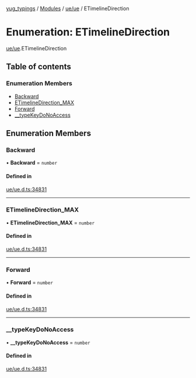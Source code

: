 [yug_typings](../README.md) / [Modules](../modules.md) / [ue/ue](../modules/ue_ue.md) / ETimelineDirection

# Enumeration: ETimelineDirection

[ue/ue](../modules/ue_ue.md).ETimelineDirection

## Table of contents

### Enumeration Members

- [Backward](ue_ue.ETimelineDirection.md#backward)
- [ETimelineDirection\_MAX](ue_ue.ETimelineDirection.md#etimelinedirection_max)
- [Forward](ue_ue.ETimelineDirection.md#forward)
- [\_\_typeKeyDoNoAccess](ue_ue.ETimelineDirection.md#__typekeydonoaccess)

## Enumeration Members

### Backward

• **Backward** = `number`

#### Defined in

[ue/ue.d.ts:34831](https://github.com/YugMetaverse/yug_typings/blob/b7d9b19/ue/ue.d.ts#L34831)

___

### ETimelineDirection\_MAX

• **ETimelineDirection\_MAX** = `number`

#### Defined in

[ue/ue.d.ts:34831](https://github.com/YugMetaverse/yug_typings/blob/b7d9b19/ue/ue.d.ts#L34831)

___

### Forward

• **Forward** = `number`

#### Defined in

[ue/ue.d.ts:34831](https://github.com/YugMetaverse/yug_typings/blob/b7d9b19/ue/ue.d.ts#L34831)

___

### \_\_typeKeyDoNoAccess

• **\_\_typeKeyDoNoAccess** = `number`

#### Defined in

[ue/ue.d.ts:34831](https://github.com/YugMetaverse/yug_typings/blob/b7d9b19/ue/ue.d.ts#L34831)
